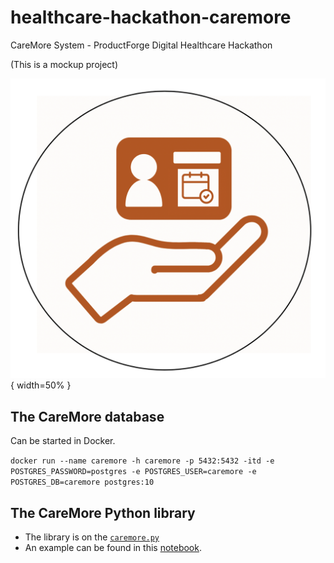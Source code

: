 # healthcare-hackathon-caremore
CareMore System - ProductForge Digital Healthcare Hackathon

(This is a mockup project)

![](./docs/images/CareMoreLogo.png){ width=50% }

## The CareMore database

Can be started in Docker.

`docker run --name caremore -h caremore -p 5432:5432 -itd -e POSTGRES_PASSWORD=postgres -e POSTGRES_USER=caremore -e POSTGRES_DB=caremore postgres:10`

## The CareMore Python library

* The library is on the [`caremore.py`](./code/caremore.py)
* An example can be found in this [notebook](./code/CareMore.ipynb).

